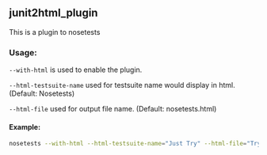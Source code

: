 ## junit2html_plugin
This is a plugin to nosetests

### Usage:
`--with-html` is used to enable the plugin.

`--html-testsuite-name` used for testsuite name would display in html. (Default: Nosetests)

`--html-file` used for output file name. (Default: nosetests.html)
#### Example:
```bash
nosetests --with-html --html-testsuite-name="Just Try" --html-file="Try.html" /your/path
```

